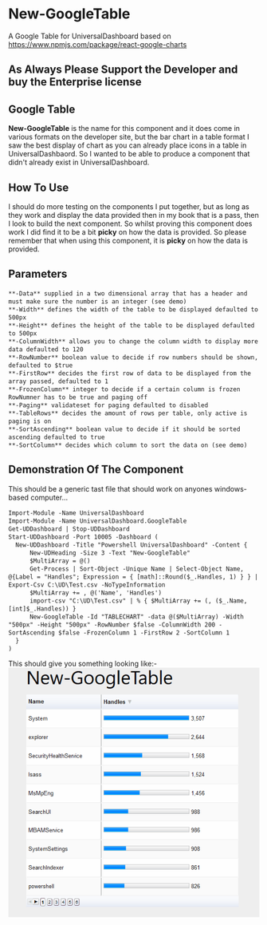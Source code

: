 # New-GoogleTable
A Google Table for UniversalDashboard based on https://www.npmjs.com/package/react-google-charts

## As Always Please Support the Developer and buy the Enterprise license

## Google Table

**New-GoogleTable** is the name for this component and it does come in various formats on the developer site, but the bar chart
in a table format I saw the best display of chart as you can already place icons in a table in UniversalDashbaord.  So I wanted
to be able to produce a component that didn't already exist in UniversalDashboard.

## How To Use
  I should do more testing on the components I put together, but as long as they work and display the data provided then in my book
  that is a pass, then I look to build the next component.  So whilst proving this component does work I did find it to be a bit
  **picky** on how the data is provided.  So please remember that when using this component, it is **picky** on how the data is 
  provided.
  
## Parameters
    **-Data** supplied in a two dimensional array that has a header and must make sure the number is an integer (see demo)
    **-Width** defines the width of the table to be displayed defaulted to 500px
    **-Height** defines the height of the table to be displayed defaulted to 500px
    **-ColumnWidth** allows you to change the column width to display more data defaulted to 120
    **-RowNumber** boolean value to decide if row numbers should be shown, defaulted to $true
    **-FirstRow** decides the first row of data to be displayed from the array passed, defaulted to 1
    **-FrozenColumn** integer to decide if a certain column is frozen RowNumner has to be true and paging off
    **-Paging** validateset for paging defaulted to disabled
    **-TableRows** decides the amount of rows per table, only active is paging is on
    **-SortAscending** boolean value to decide if it should be sorted ascending defaulted to true
    **-SortColumn** decides which column to sort the data on (see demo)
    
  ## Demonstration Of The Component
  This should be a generic tast file that should work on anyones windows-based computer...
  
  ```
Import-Module -Name UniversalDashboard
Import-Module -Name UniversalDashboard.GoogleTable
Get-UDDashboard | Stop-UDDashboard
Start-UDDashboard -Port 10005 -Dashboard (
    New-UDDashboard -Title "Powershell UniversalDashboard" -Content {
        New-UDHeading -Size 3 -Text "New-GoogleTable"
        $MultiArray = @()
        Get-Process | Sort-Object -Unique Name | Select-Object Name, @{Label = "Handles"; Expression = { [math]::Round($_.Handles, 1) } } | Export-Csv C:\UD\Test.csv -NoTypeInformation
        $MultiArray += , @('Name', 'Handles')
        import-csv "C:\UD\Test.csv" | % { $MultiArray += (, ($_.Name, [int]$_.Handles)) }
        New-GoogleTable -Id "TABLECHART" -data @($MultiArray) -Width "500px" -Height "500px" -RowNumber $false -ColumnWidth 200 -SortAscending $false -FrozenColumn 1 -FirstRow 2 -SortColumn 1
    }
)

  ```
  This should give you something looking like:-
  ![placeholder](https://raw.githubusercontent.com/psDevUK/New-GoogleTable/master/GoogleTable.gif
"Demonstration")

